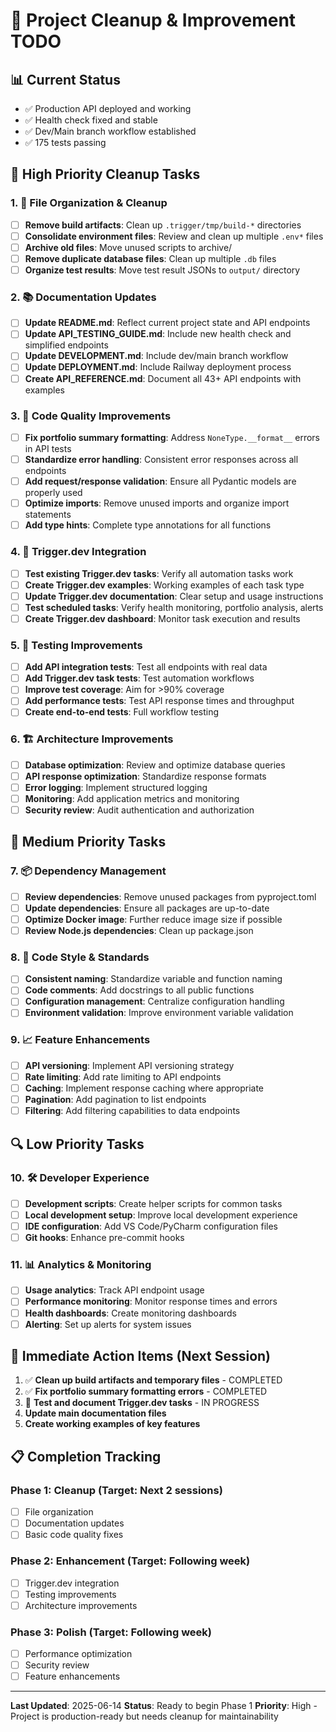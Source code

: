 # 🧹 Project Cleanup & Improvement TODO

## 📊 Current Status

-   ✅ Production API deployed and working
-   ✅ Health check fixed and stable
-   ✅ Dev/Main branch workflow established
-   ✅ 175 tests passing

## 🎯 High Priority Cleanup Tasks

### 1. 📁 File Organization & Cleanup

-   [ ] **Remove build artifacts**: Clean up `.trigger/tmp/build-*` directories
-   [ ] **Consolidate environment files**: Review and clean up multiple `.env*` files
-   [ ] **Archive old files**: Move unused scripts to archive/
-   [ ] **Remove duplicate database files**: Clean up multiple `.db` files
-   [ ] **Organize test results**: Move test result JSONs to `output/` directory

### 2. 📚 Documentation Updates

-   [ ] **Update README.md**: Reflect current project state and API endpoints
-   [ ] **Update API_TESTING_GUIDE.md**: Include new health check and simplified endpoints
-   [ ] **Update DEVELOPMENT.md**: Include dev/main branch workflow
-   [ ] **Update DEPLOYMENT.md**: Include Railway deployment process
-   [ ] **Create API_REFERENCE.md**: Document all 43+ API endpoints with examples

### 3. 🔧 Code Quality Improvements

-   [ ] **Fix portfolio summary formatting**: Address `NoneType.__format__` errors in API tests
-   [ ] **Standardize error handling**: Consistent error responses across all endpoints
-   [ ] **Add request/response validation**: Ensure all Pydantic models are properly used
-   [ ] **Optimize imports**: Remove unused imports and organize import statements
-   [ ] **Add type hints**: Complete type annotations for all functions

### 4. 🤖 Trigger.dev Integration

-   [ ] **Test existing Trigger.dev tasks**: Verify all automation tasks work
-   [ ] **Create Trigger.dev examples**: Working examples of each task type
-   [ ] **Update Trigger.dev documentation**: Clear setup and usage instructions
-   [ ] **Test scheduled tasks**: Verify health monitoring, portfolio analysis, alerts
-   [ ] **Create Trigger.dev dashboard**: Monitor task execution and results

### 5. 🧪 Testing Improvements

-   [ ] **Add API integration tests**: Test all endpoints with real data
-   [ ] **Add Trigger.dev task tests**: Test automation workflows
-   [ ] **Improve test coverage**: Aim for >90% coverage
-   [ ] **Add performance tests**: Test API response times and throughput
-   [ ] **Create end-to-end tests**: Full workflow testing

### 6. 🏗️ Architecture Improvements

-   [ ] **Database optimization**: Review and optimize database queries
-   [ ] **API response optimization**: Standardize response formats
-   [ ] **Error logging**: Implement structured logging
-   [ ] **Monitoring**: Add application metrics and monitoring
-   [ ] **Security review**: Audit authentication and authorization

## 🔄 Medium Priority Tasks

### 7. 📦 Dependency Management

-   [ ] **Review dependencies**: Remove unused packages from pyproject.toml
-   [ ] **Update dependencies**: Ensure all packages are up-to-date
-   [ ] **Optimize Docker image**: Further reduce image size if possible
-   [ ] **Review Node.js dependencies**: Clean up package.json

### 8. 🎨 Code Style & Standards

-   [ ] **Consistent naming**: Standardize variable and function naming
-   [ ] **Code comments**: Add docstrings to all public functions
-   [ ] **Configuration management**: Centralize configuration handling
-   [ ] **Environment validation**: Improve environment variable validation

### 9. 📈 Feature Enhancements

-   [ ] **API versioning**: Implement API versioning strategy
-   [ ] **Rate limiting**: Add rate limiting to API endpoints
-   [ ] **Caching**: Implement response caching where appropriate
-   [ ] **Pagination**: Add pagination to list endpoints
-   [ ] **Filtering**: Add filtering capabilities to data endpoints

## 🔍 Low Priority Tasks

### 10. 🛠️ Developer Experience

-   [ ] **Development scripts**: Create helper scripts for common tasks
-   [ ] **Local development setup**: Improve local development experience
-   [ ] **IDE configuration**: Add VS Code/PyCharm configuration files
-   [ ] **Git hooks**: Enhance pre-commit hooks

### 11. 📊 Analytics & Monitoring

-   [ ] **Usage analytics**: Track API endpoint usage
-   [ ] **Performance monitoring**: Monitor response times and errors
-   [ ] **Health dashboards**: Create monitoring dashboards
-   [ ] **Alerting**: Set up alerts for system issues

## 🚀 Immediate Action Items (Next Session)

1. ✅ **Clean up build artifacts and temporary files** - COMPLETED
2. ✅ **Fix portfolio summary formatting errors** - COMPLETED
3. 🔄 **Test and document Trigger.dev tasks** - IN PROGRESS
4. **Update main documentation files**
5. **Create working examples of key features**

## 📋 Completion Tracking

### Phase 1: Cleanup (Target: Next 2 sessions)

-   [ ] File organization
-   [ ] Documentation updates
-   [ ] Basic code quality fixes

### Phase 2: Enhancement (Target: Following week)

-   [ ] Trigger.dev integration
-   [ ] Testing improvements
-   [ ] Architecture improvements

### Phase 3: Polish (Target: Following week)

-   [ ] Performance optimization
-   [ ] Security review
-   [ ] Feature enhancements

---

**Last Updated**: 2025-06-14
**Status**: Ready to begin Phase 1
**Priority**: High - Project is production-ready but needs cleanup for maintainability
